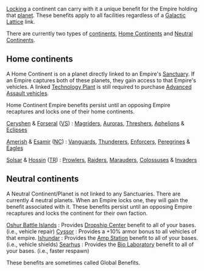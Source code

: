 [Locking](../etc/Continental_lock.md) a continent can carry with it a unique
benefit for the Empire holding that [planet](../locations/Planet.md). These
benefits apply to all facilities regardless of a
[Galactic Lattice](Galactic_Lattice.md) link.

There are currently two types of [continents](../locations/Continent.md),
[Home Continents](../locations/Home_Continent.md) and
[Neutral Continents](Neutral_Continent.md).

## Home continents

A Home Continent is on a planet directly linked to an Empire's
[Sanctuary](../locations/Sanctuary.md). If an Empire captures both of these
planets, they gain access to that Empire's vehicles. A linked
[Technology Plant](../locations/Technology_Plant.md) is still required to
purchase [Advanced Assault vehicles](../vehicles/Advanced_Assault_vehicles.md).

Home Continent Empire benefits persist until an opposing Empire recaptures and
locks one of their home continents.

[Ceryshen](../locations/Ceryshen.md) & [Forseral](../locations/Forseral.md)
([VS](../etc/Vanu_Sovereignty.md)) : [Magriders](../vehicles/Magrider.md),
[Auroras](../vehicles/Aurora.md), [Threshers](../vehicles/Thresher.md),
[Aphelions](../vehicles/Aphelion.md) & [Eclipses](../vehicles/Eclipse.md)

<!-- -->

[Amerish](../locations/Amerish.md) & [Esamir](../locations/Esamir.md)
([NC](../etc/New_Conglomerate.md)) : [Vanguards](../vehicles/Vanguard.md),
[Thunderers](../vehicles/Thunderer.md), [Enforcers](../vehicles/Enforcer.md),
[Peregrines](../vehicles/Peregrine.md) & [Eagles](../vehicles/Eagle.md)

<!-- -->

[Solsar](../locations/Solsar.md) & [Hossin](../locations/Hossin.md)
([TR](../etc/Terran_Republic.md)) : [Prowlers](../vehicles/Prowler.md),
[Raiders](../vehicles/Raider.md), [Marauders](../vehicles/Marauder.md),
[Colossuses](../vehicles/Colossus.md) & [Invaders](../items/Invader.md)

## Neutral continents

A Neutral Continent/Planet is not linked to any Sanctuaries. There are currently
4 neutral planets. When an Empire locks one, they will gain the benefit
associated with it. These benefits persist until an opposing Empire recaptures
and locks the continent for their own faction.

[Oshur Battle Islands](../locations/Oshur.md) : Provides
[Dropship Center](../locations/Dropship_Center.md) benefit to all of your bases.
(i.e., vehicle repair) [Cyssor](../locations/Cyssor.md) : Provides a +10% armor
bonus to all vehicles of that empire. [Ishundar](../locations/Ishundar.md) :
Provides the [Amp Station](../locations/Amp_Station.md) benefit to all of your
bases. (i.e., vehicle shields) [Searhus](../locations/Searhus.md) : Provides the
[Bio Laboratory](../locations/Bio_Laboratory.md) benefit to all of your bases.
(i.e., faster respawn)

These benefits are sometimes called Global Benefits.


